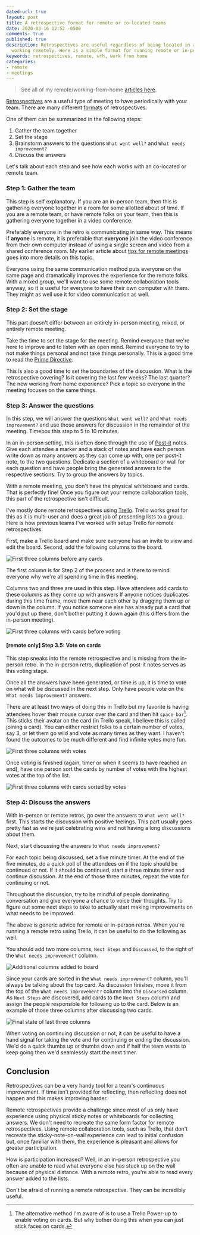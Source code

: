 ```yaml
---
dated-url: true
layout: post
title: A retrospective format for remote or co-located teams
date: 2020-03-16 12:52 -0500
comments: true
published: true
description: Retrospectives are useful regardless of being located in an office or
  working remotely. Here is a simple format for running remote or in-person retros
keywords: retrospectives, remote, wfh, work from home
categories:
- remote
- meetings
---
```


> See all of my remote/working-from-home [articles here](/blog/categories/remote/).

[Retrospectives](https://retrospectivewiki.org/index.php?title=Agile_Retrospective_Resource_Wiki) are a useful type of meeting to have periodically with your team.
There are many different [formats](https://retrospectivewiki.org/index.php?title=Retrospective_Plans) of retrospectives.

One of them can be summarized in the following steps:

1. Gather the team together
1. Set the stage
1. Brainstorm answers to the questions `What went well?` and `What needs improvement?`
1. Discuss the answers

Let's talk about each step and see how each works with an co-located or remote team.

### Step 1: Gather the team

This step is self explanatory.
If you are an in-person team, then this is gathering everyone together in a room for some allotted about of time.
If you are a remote team, or have remote folks on your team, then this is gathering everyone together in a video conference.

Preferably everyone in the retro is communicating in same way.
This means if **anyone** is remote, it is preferable that **everyone** join the video conference from their own computer instead of using a single screen and video from a shared conference room.
My earlier article about [tips for remote meetings](/blog/2016/06/28/seven-tips-for-successful-remote-meetings/) goes into more details on this topic.

Everyone using the same communication method puts everyone on the same page and dramatically improves the experience for the remote folks.
With a mixed group, we'll want to use some remote collaboration tools anyway, so it is useful for everyone to have their own computer with them.
They might as well use it for video communication as well.

### Step 2: Set the stage

This part doesn't differ between an entirely in-person meeting, mixed, or entirely remote meeting.

Take the time to set the stage for the meeting.
Remind everyone that we're here to improve and to listen with an open mind.
Remind everyone to try to not make things personal and not take things personally.
This is a good time to read the [Prime Directive](https://retrospectivewiki.org/index.php?title=The_Prime_Directive).

This is also a good time to set the boundaries of the discussion.
What is the retrospective covering?
Is it covering the last few weeks?
The last quarter?
The new working from home experience?
Pick a topic so everyone in the meeting focuses on the same things.

### Step 3: Answer the questions

In this step, we will answer the questions `What went well?` and `What needs improvement?` and use those answers for discussion in the remainder of the meeting. Timebox this step to 5 to 10 minutes.

In an in-person setting, this is often done through the use of [Post-it](https://www.post-it.com/3M/en_US/post-it/products/~/Post-it-Products/Notes/Super-Sticky/?N=4327+5927575+7568222+3294529207+3294857497&rt=r3) notes.
Give each attendee a marker and a stack of notes and have each person write down as many answers as they can come up with, one per post-it note, to the two questions.
Dedicate a section of a whiteboard or wall for each question and have people bring the generated answers to the respective sections.
Try to group the answers by topics.

With a remote meeting, you don't have the physical whiteboard and cards.
That is perfectly fine!
Once you figure out your remote collaboration tools, this part of the retrospective isn't difficult.

I've mostly done remote retrospectives using [Trello](https://trello.com/).
Trello works great for this as it is multi-user and does a great job of presenting lists to a group.
Here is how previous teams I've worked with setup Trello for remote retrospectives.

First, make a Trello board and make sure everyone has an invite to view and edit the board.
Second, add the following columns to the board.

![First three columns before any cards](/images/remote-retros/retros-first-three-columns.png "First three columns before any cards")

The first column is for Step 2 of the process and is there to remind everyone why we're all spending time in this meeting.

Columns two and three are used in this step.
Have attendees add cards to these columns as they come up with answers
If anyone notices duplicates during this time frame, move them near each other by dragging them up or down in the column.
If you notice someone else has already put a card that you'd put up there, don't bother putting it down again (this differs from the in-person meeting).

![First three columns with cards before voting](/images/remote-retros/first-three-before-voting.png)

#### [remote only] Step 3.5: Vote on cards

This step sneaks into the remote retrospective and is missing from the in-person retro.
In the in-person retro, duplication of post-it notes serves as this voting stage.

Once all the answers have been generated, or time is up, it is time to vote on what will be discussed in the next step.
Only have people vote on the `What needs improvement?` answers.

There are at least two ways of doing this in Trello but my favorite is having attendees hover their mouse cursor over the card and then hit `space bar`[^1].
This sticks their avatar on the card (in Trello speak, I believe this is called joining a card).
You can either restrict folks to a certain number of votes, say 3, or let them go wild and vote as many times as they want.
I haven't found the outcomes to be much different and find infinite votes more fun.

[^1]: The alternative method I'm aware of is to use a Trello Power-up to enable voting on cards. But why bother doing this when you can just stick faces on cards.

![First three columns with votes](/images/remote-retros/first-three-columns-with-votes.png)

Once voting is finished (again, timer or when it seems to have reached an end), have one person sort the cards by number of votes with the highest votes at the top of the list.

![First three columns with cards sorted by votes](/images/remote-retros/first-three-columns-votes-sorted.png)

### Step 4: Discuss the answers

With in-person or remote retros, go over the answers to `What went well?` first.
This starts the discussion with positive feelings.
This part usually goes pretty fast as we're just celebrating wins and not having a long discussions about them.

Next, start discussing the answers to `What needs improvement?`

For each topic being discussed, set a five minute timer.
At the end of the five minutes, do a quick poll of the attendees on if the topic should be continued or not.
If it should be continued, start a three minute timer and continue discussion.
At the end of those three minutes, repeat the vote for continuing or not.

Throughout the discussion, try to be mindful of people dominating conversation and give everyone a chance to voice their thoughts.
Try to figure out some next steps to take to actually start making improvements on what needs to be improved.

The above is generic advice for remote or in-person retros.
When you're running a remote retro using Trello, it can be useful to do the following as well.

You should add two more columns, `Next Steps` and `Discussed`, to the right of the `What needs improvement?` column.

![Additional columns added to board](/images/remote-retros/last-three-columns-before-discussion.png)

Since your cards are sorted in the `What needs improvement?` column, you'll always be talking about the top card.
As discussion finishes, move it from the top of the `What needs improvement?` column into the `Discussed` column.
As `Next Steps` are discovered, add cards to the `Next Steps` column and assign the people responsible for following up to the card.
Below is an example of those three columns after discussing two cards.

![Final state of last three columns](/images/remote-retros/final-three-columns-post-discussion.png)

When voting on continuing discussion or not, it can be useful to have a hand signal for taking the vote and for continuing or ending the discussion. We'd do a quick thumbs up or thumbs down and if half the team wants to keep going then we'd seamlessly start the next timer.

## Conclusion

Retrospectives can be a very handy tool for a team's continuous improvement.
If time isn't provided for reflecting, then reflecting does not happen and this makes improving harder.

Remote retrospectives provide a challenge since most of us only have experience using physical sticky notes or whiteboards for collecting answers.
We don't need to recreate the same form factor for remote retrospectives.
Using remote collaboration tools, such as Trello, that don't recreate the sticky-note-on-wall experience can lead to initial confusion but, once familiar with them, the experience is pleasant and allows for greater participation.

How is participation increased?
Well, in an in-person retrospective you often are unable to read what everyone else has stuck up on the wall because of physical distance.
With a remote retro, you're able to read every answer added to the lists.

Don't be afraid of running a remote retrospective.
They can be incredibly useful.
